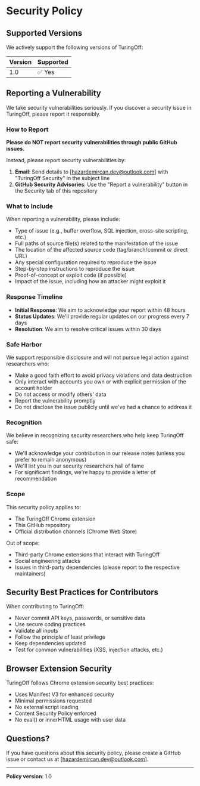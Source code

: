 # Security Policy

## Supported Versions

We actively support the following versions of TuringOff:

| Version | Supported          |
| ------- | ------------------ |
| 1.0     | ✅ Yes             |

## Reporting a Vulnerability

We take security vulnerabilities seriously. If you discover a security issue in TuringOff, please report it responsibly.

### How to Report

**Please do NOT report security vulnerabilities through public GitHub issues.**

Instead, please report security vulnerabilities by:

1. **Email**: Send details to [hazardemircan.dev@outlook.com] with "TuringOff Security" in the subject line
2. **GitHub Security Advisories**: Use the "Report a vulnerability" button in the Security tab of this repository

### What to Include

When reporting a vulnerability, please include:

- Type of issue (e.g., buffer overflow, SQL injection, cross-site scripting, etc.)
- Full paths of source file(s) related to the manifestation of the issue
- The location of the affected source code (tag/branch/commit or direct URL)
- Any special configuration required to reproduce the issue
- Step-by-step instructions to reproduce the issue
- Proof-of-concept or exploit code (if possible)
- Impact of the issue, including how an attacker might exploit it

### Response Timeline

- **Initial Response**: We aim to acknowledge your report within 48 hours
- **Status Updates**: We'll provide regular updates on our progress every 7 days
- **Resolution**: We aim to resolve critical issues within 30 days

### Safe Harbor

We support responsible disclosure and will not pursue legal action against researchers who:

- Make a good faith effort to avoid privacy violations and data destruction
- Only interact with accounts you own or with explicit permission of the account holder
- Do not access or modify others' data
- Report the vulnerability promptly
- Do not disclose the issue publicly until we've had a chance to address it

### Recognition

We believe in recognizing security researchers who help keep TuringOff safe:

- We'll acknowledge your contribution in our release notes (unless you prefer to remain anonymous)
- We'll list you in our security researchers hall of fame
- For significant findings, we're happy to provide a letter of recommendation

### Scope

This security policy applies to:

- The TuringOff Chrome extension
- This GitHub repository
- Official distribution channels (Chrome Web Store)

Out of scope:
- Third-party Chrome extensions that interact with TuringOff
- Social engineering attacks
- Issues in third-party dependencies (please report to the respective maintainers)

## Security Best Practices for Contributors

When contributing to TuringOff:

- Never commit API keys, passwords, or sensitive data
- Use secure coding practices
- Validate all inputs
- Follow the principle of least privilege
- Keep dependencies updated
- Test for common vulnerabilities (XSS, injection attacks, etc.)

## Browser Extension Security

TuringOff follows Chrome extension security best practices:

- Uses Manifest V3 for enhanced security
- Minimal permissions requested
- No external script loading
- Content Security Policy enforced
- No eval() or innerHTML usage with user data

## Questions?

If you have questions about this security policy, please create a GitHub issue or contact us at [hazardemircan.dev@outlook.com].

---

**Policy version**: 1.0
